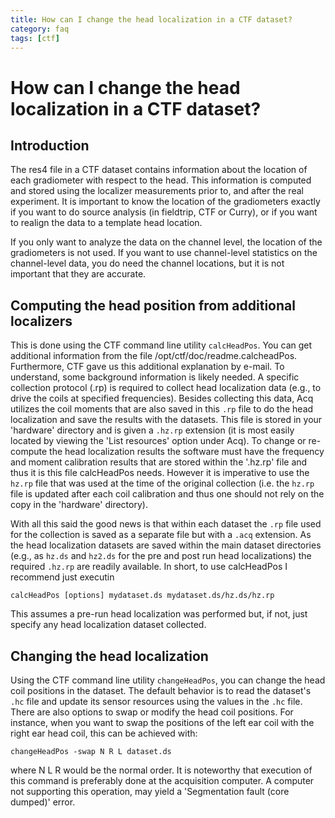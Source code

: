 ```yaml
---
title: How can I change the head localization in a CTF dataset?
category: faq
tags: [ctf]
---
```


# How can I change the head localization in a CTF dataset?

## Introduction

The res4 file in a CTF dataset contains information about the location of each gradiometer with respect to the head. This information is computed and stored using the localizer measurements prior to, and after the real experiment. It is important to know the location of the gradiometers exactly if you want to do source analysis (in fieldtrip, CTF or Curry), or if you want to realign the data to a template head location.

If you only want to analyze the data on the channel level, the location of the gradiometers is not used. If you want to use channel-level statistics on the channel-level data, you do need the channel locations, but it is not important that they are accurate.

## Computing the head position from additional localizers

This is done using the CTF command line utility `calcHeadPos`. You can get additional information from the file /opt/ctf/doc/readme.calcheadPos. Furthermore, CTF gave us this additional explanation by e-mail.
To understand, some background information is likely needed. A specific collection protocol (.rp) is required to collect head localization data (e.g., to drive the coils at specified frequencies). Besides collecting this data, Acq utilizes the coil moments that are also saved in this `.rp` file to do the head localization and save the results with the datasets. This file is stored in your 'hardware' directory and is given a `.hz.rp` extension (it is most easily located by viewing the 'List resources' option under Acq).
To change or re-compute the head localization results the software must have the frequency and moment calibration results that are stored within the '.hz.rp' file and thus it is this file calcHeadPos needs. However it is imperative to use the `hz.rp` file that was used at the time of the original collection (i.e. the `hz.rp` file is updated after each coil calibration and thus one should not rely on the copy in the 'hardware' directory).

With all this said the good news is that within each dataset the `.rp` file used for the collection is saved as a separate file but with a `.acq` extension. As the head localization datasets are saved within the main dataset directories (e.g., as `hz.ds` and `hz2.ds` for the pre and post run head localizations) the required `.hz.rp` are readily available. In short, to use calcHeadPos I recommend just executin

    calcHeadPos [options] mydataset.ds mydataset.ds/hz.ds/hz.rp

This assumes a pre-run head localization was performed but, if not, just specify any head localization dataset collected.

## Changing the head localization

Using the CTF command line utility `changeHeadPos`, you can change the head coil positions in the dataset. The default behavior is to read the dataset's `.hc` file and update its sensor resources using the values in the `.hc` file. There are also options to swap or modify the head coil positions. For instance, when you want to swap the positions of the left ear coil with the right ear head coil, this can be achieved with:

    changeHeadPos -swap N R L dataset.ds

where N L R would be the normal order. It is noteworthy that execution of this command is preferably done at the acquisition computer. A computer not supporting this operation, may yield a 'Segmentation fault (core dumped)' error.
